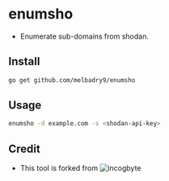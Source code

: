# enumsho
- Enumerate sub-domains from shodan.

## Install 

```bash
go get github.com/melbadry9/enumsho
```

## Usage

```bash
enumsho -d example.com -s <shodan-api-key>
```

## Credit
- This tool is forked from ![incogbyte](https://github.com/incogbyte/shosubgo)
